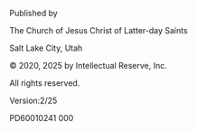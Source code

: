 Published by

The Church of Jesus Christ of Latter-day Saints

Salt Lake City, Utah

© 2020, 2025 by Intellectual Reserve, Inc.

All rights reserved.

Version:2/25

PD60010241 000